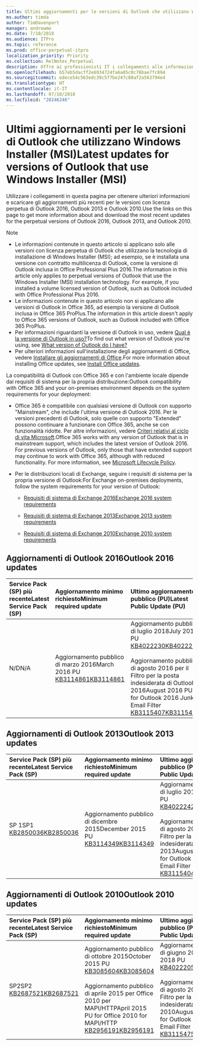 ```yaml
---
title: Ultimi aggiornamenti per le versioni di Outlook che utilizzano Windows Installer (MSI)
ms.author: timda
author: TimDavenport
manager: andrewmo
ms.date: 7/10/2018
ms.audience: ITPro
ms.topic: reference
ms.prod: office-perpetual-itpro
localization_priority: Priority
ms.collection: RelNotes_Perpetual
description: Offre ai professionisti IT i collegamenti alle informazioni sugli aggiornamenti più recenti delle versioni con licenza perpetua di Outlook 2016, Outlook 2013, e Outlook 2010
ms.openlocfilehash: b57eb5dacff2e6934724fa6a05c0c76bae7fc894
ms.sourcegitcommit: edece54c563edc39c577be247c88af2a563794e4
ms.translationtype: HT
ms.contentlocale: it-IT
ms.lasthandoff: 07/10/2018
ms.locfileid: "20246246"
---
```

# <a name="latest-updates-for-versions-of-outlook-that-use-windows-installer-msi"></a><span data-ttu-id="8aac5-103">Ultimi aggiornamenti per le versioni di Outlook che utilizzano Windows Installer (MSI)</span><span class="sxs-lookup"><span data-stu-id="8aac5-103">Latest updates for versions of Outlook that use Windows Installer (MSI)</span></span>

<span data-ttu-id="8aac5-104">Utilizzare i collegamenti in questa pagina per ottenere ulteriori informazioni e scaricare gli aggiornamenti più recenti per le versioni con licenza perpetua di Outlook 2016, Outlook 2013 e Outlook 2010.</span><span class="sxs-lookup"><span data-stu-id="8aac5-104">Use the links on this page to get more information about and download the most recent updates for the perpetual versions of Outlook 2016, Outlook 2013, and Outlook 2010.</span></span>
  
> [!NOTE]
> - <span data-ttu-id="8aac5-p101">Le informazioni contenute in questo articolo si applicano solo alle versioni con licenza perpetua di Outlook che utilizzano la tecnologia di installazione di Windows Installer (MSI); ad esempio, se è installata una versione con contratto multilicenza di Outlook, come la versione di Outlook inclusa in Office Professional Plus 2016.</span><span class="sxs-lookup"><span data-stu-id="8aac5-p101">The information in this article only applies to perpetual versions of Outlook that use the Windows Installer (MSI) installation technology. For example, if you installed a volume licensed version of Outlook, such as Outlook included with Office Professional Plus 2016.</span></span>
> - <span data-ttu-id="8aac5-107">Le informazioni contenute in questo articolo non si applicano alle versioni di Outlook in Office 365, ad esempio la versione di Outlook inclusa in Office 365 ProPlus.</span><span class="sxs-lookup"><span data-stu-id="8aac5-107">The information in this article doesn't apply to Office 365 versions of Outlook, such as Outlook included with Office 365 ProPlus.</span></span>
> - <span data-ttu-id="8aac5-108">Per informazioni riguardanti la versione di Outlook in uso, vedere [Qual è la versione di Outlook in uso?](https://support.office.com/article/b3a9568c-edb5-42b9-9825-d48d82b2257c)</span><span class="sxs-lookup"><span data-stu-id="8aac5-108">To find out what version of Outlook you're using, see [What version of Outlook do I have?](https://support.office.com/article/b3a9568c-edb5-42b9-9825-d48d82b2257c)</span></span>
> - <span data-ttu-id="8aac5-109">Per ulteriori informazioni sull'installazione degli aggiornamenti di Office, vedere [Installare gli aggiornamenti di Office](https://support.office.com/article/2ab296f3-7f03-43a2-8e50-46de917611c5).</span><span class="sxs-lookup"><span data-stu-id="8aac5-109">For more information about installing Office updates, see [Install Office updates](https://support.office.com/article/2ab296f3-7f03-43a2-8e50-46de917611c5).</span></span> 
  
<span data-ttu-id="8aac5-110">La compatibilità di Outlook con Office 365 e con l'ambiente locale dipende dai requisiti di sistema per la propria distribuzione:</span><span class="sxs-lookup"><span data-stu-id="8aac5-110">Outlook compatibility with Office 365 and your on-premises environment depends on the system requirements for your deployment:</span></span>
  
- <span data-ttu-id="8aac5-p102">Office 365 è compatibile con qualsiasi versione di Outlook con supporto "Mainstream", che include l'ultima versione di Outlook 2016. Per le versioni precedenti di Outlook, solo quelle con supporto "Extended" possono continuare a funzionare con Office 365, anche se con funzionalità ridotte. Per altre informazioni, vedere [Criteri relativi al ciclo di vita Microsoft](https://support.microsoft.com/lifecycle).</span><span class="sxs-lookup"><span data-stu-id="8aac5-p102">Office 365 works with any version of Outlook that is in mainstream support, which includes the latest version of Outlook 2016. For previous versions of Outlook, only those that have extended support may continue to work with Office 365, although with reduced functionality. For more information, see [Microsoft Lifecycle Policy](https://support.microsoft.com/lifecycle).</span></span>
    
- <span data-ttu-id="8aac5-114">Per le distribuzioni locali di Exchange, seguire i requisiti di sistema per la propria versione di Outlook:</span><span class="sxs-lookup"><span data-stu-id="8aac5-114">For Exchange on-premises deployments, follow the system requirements for your version of Outlook:</span></span>
    
  - [<span data-ttu-id="8aac5-115">Requisiti di sistema di Exchange 2016</span><span class="sxs-lookup"><span data-stu-id="8aac5-115">Exchange 2016 system requirements</span></span>](https://technet.microsoft.com/it-IT/library/aa996719.aspx)
    
  - [<span data-ttu-id="8aac5-116">Requisiti di sistema di Exchange 2013</span><span class="sxs-lookup"><span data-stu-id="8aac5-116">Exchange 2013 system requirements</span></span>](https://technet.microsoft.com/it-IT/library/aa996719%28v=exchg.150%29.aspx)
    
  - [<span data-ttu-id="8aac5-117">Requisiti di sistema di Exchange 2010</span><span class="sxs-lookup"><span data-stu-id="8aac5-117">Exchange 2010 system requirements</span></span>](https://technet.microsoft.com/it-IT/library/aa996719%28v=exchg.141%29.aspx)

   
## <a name="outlook-2016-updates"></a><span data-ttu-id="8aac5-118">Aggiornamenti di Outlook 2016</span><span class="sxs-lookup"><span data-stu-id="8aac5-118">Outlook 2016 updates</span></span>

|<span data-ttu-id="8aac5-119">**Service Pack (SP) più recente**</span><span class="sxs-lookup"><span data-stu-id="8aac5-119">**Latest Service Pack (SP)**</span></span>|<span data-ttu-id="8aac5-120">**Aggiornamento minimo richiesto**</span><span class="sxs-lookup"><span data-stu-id="8aac5-120">**Minimum required update**</span></span>|<span data-ttu-id="8aac5-121">**Ultimo aggiornamento pubblico (PU)**</span><span class="sxs-lookup"><span data-stu-id="8aac5-121">**Latest Public Update (PU)**</span></span>|
|:-----|:-----|:-----|
|<span data-ttu-id="8aac5-122">N/D</span><span class="sxs-lookup"><span data-stu-id="8aac5-122">N/A</span></span>  <br/> |<span data-ttu-id="8aac5-123">Aggiornamento pubblico di marzo 2016</span><span class="sxs-lookup"><span data-stu-id="8aac5-123">March 2016 PU</span></span> <br/>[<span data-ttu-id="8aac5-124">KB3114861</span><span class="sxs-lookup"><span data-stu-id="8aac5-124">KB3114861</span></span>](https://support.microsoft.com/help/3114861) <br/> |<span data-ttu-id="8aac5-125">Aggiornamento pubblico di luglio 2018</span><span class="sxs-lookup"><span data-stu-id="8aac5-125">July 2018 PU</span></span> <br/>[<span data-ttu-id="8aac5-126">KB4022230</span><span class="sxs-lookup"><span data-stu-id="8aac5-126">KB4022230</span></span>](https://support.microsoft.com/it-IT/help/4022230) <br/><br/> <span data-ttu-id="8aac5-127">Aggiornamento pubblico di agosto 2016 per il Filtro per la posta indesiderata di Outlook 2016</span><span class="sxs-lookup"><span data-stu-id="8aac5-127">August 2016 PU for Outlook 2016 Junk Email Filter</span></span>  <br/>[<span data-ttu-id="8aac5-128">KB3115407</span><span class="sxs-lookup"><span data-stu-id="8aac5-128">KB3115407</span></span>](https://support.microsoft.com/help/3115407) <br/> |
   
## <a name="outlook-2013-updates"></a><span data-ttu-id="8aac5-129">Aggiornamenti di Outlook 2013</span><span class="sxs-lookup"><span data-stu-id="8aac5-129">Outlook 2013 updates</span></span>

|<span data-ttu-id="8aac5-130">**Service Pack (SP) più recente**</span><span class="sxs-lookup"><span data-stu-id="8aac5-130">**Latest Service Pack (SP)**</span></span>|<span data-ttu-id="8aac5-131">**Aggiornamento minimo richiesto**</span><span class="sxs-lookup"><span data-stu-id="8aac5-131">**Minimum required update**</span></span>|<span data-ttu-id="8aac5-132">**Ultimo aggiornamento pubblico (PU)**</span><span class="sxs-lookup"><span data-stu-id="8aac5-132">**Latest Public Update (PU)**</span></span>|
|:-----|:-----|:-----|
|<span data-ttu-id="8aac5-133">SP 1</span><span class="sxs-lookup"><span data-stu-id="8aac5-133">SP1</span></span>  <br/>[<span data-ttu-id="8aac5-134">KB2850036</span><span class="sxs-lookup"><span data-stu-id="8aac5-134">KB2850036</span></span>](https://go.microsoft.com/fwlink/p/?LinkId=512538) <br/> |<span data-ttu-id="8aac5-135">Aggiornamento pubblico di dicembre 2015</span><span class="sxs-lookup"><span data-stu-id="8aac5-135">December 2015 PU</span></span> <br/>[<span data-ttu-id="8aac5-136">KB3114349</span><span class="sxs-lookup"><span data-stu-id="8aac5-136">KB3114349</span></span>](https://support.microsoft.com/kb/3114349) <br/> |<span data-ttu-id="8aac5-137">Aggiornamento pubblico di luglio 2018</span><span class="sxs-lookup"><span data-stu-id="8aac5-137">July 2018 PU</span></span> <br/>[<span data-ttu-id="8aac5-138">KB4022242</span><span class="sxs-lookup"><span data-stu-id="8aac5-138">KB4022242</span></span>](https://support.microsoft.com/it-IT/help/4022242) <br/><br/>  <span data-ttu-id="8aac5-139">Aggiornamento pubblico di agosto 2016 per il Filtro per la posta indesiderata di Outlook 2013</span><span class="sxs-lookup"><span data-stu-id="8aac5-139">August 2016 PU for Outlook 2013 Junk Email Filter</span></span> <br/> [<span data-ttu-id="8aac5-140">KB3115404</span><span class="sxs-lookup"><span data-stu-id="8aac5-140">KB3115404</span></span>](https://support.microsoft.com/kb/3115404) <br/> |
   
## <a name="outlook-2010-updates"></a><span data-ttu-id="8aac5-141">Aggiornamenti di Outlook 2010</span><span class="sxs-lookup"><span data-stu-id="8aac5-141">Outlook 2010 updates</span></span>

|<span data-ttu-id="8aac5-142">**Service Pack (SP) più recente**</span><span class="sxs-lookup"><span data-stu-id="8aac5-142">**Latest Service Pack (SP)**</span></span>|<span data-ttu-id="8aac5-143">**Aggiornamento minimo richiesto**</span><span class="sxs-lookup"><span data-stu-id="8aac5-143">**Minimum required update**</span></span>|<span data-ttu-id="8aac5-144">**Ultimo aggiornamento pubblico (PU)**</span><span class="sxs-lookup"><span data-stu-id="8aac5-144">**Latest Public Update (PU)**</span></span>|
|:-----|:-----|:-----|
|<span data-ttu-id="8aac5-145">SP2</span><span class="sxs-lookup"><span data-stu-id="8aac5-145">SP2</span></span> <br/>[<span data-ttu-id="8aac5-146">KB2687521</span><span class="sxs-lookup"><span data-stu-id="8aac5-146">KB2687521</span></span>](https://go.microsoft.com/fwlink/p/?LinkId=512542) <br/> |<span data-ttu-id="8aac5-147">Aggiornamento pubblico di ottobre 2015</span><span class="sxs-lookup"><span data-stu-id="8aac5-147">October 2015 PU</span></span> <br/> [<span data-ttu-id="8aac5-148">KB3085604</span><span class="sxs-lookup"><span data-stu-id="8aac5-148">KB3085604</span></span>](https://support.microsoft.com/kb/3085604) <br/><br/>  <span data-ttu-id="8aac5-149">Aggiornamento pubblico di aprile 2015 per Office 2010 per MAPI/HTTP</span><span class="sxs-lookup"><span data-stu-id="8aac5-149">April 2015 PU for Office 2010 for MAPI/HTTP</span></span> <br/> [<span data-ttu-id="8aac5-150">KB2956191</span><span class="sxs-lookup"><span data-stu-id="8aac5-150">KB2956191</span></span>](https://support.microsoft.com/it-IT/help/2956191/april-14-2015-update-for-office-2010-kb2956191) <br/> |<span data-ttu-id="8aac5-151">Aggiornamento pubblico di giugno 2018</span><span class="sxs-lookup"><span data-stu-id="8aac5-151">June 2018 PU</span></span> <br/>[<span data-ttu-id="8aac5-152">KB4022205</span><span class="sxs-lookup"><span data-stu-id="8aac5-152">KB4022205</span></span>](https://support.microsoft.com/it-IT/help/4022205) <br/><br/>  <span data-ttu-id="8aac5-153">Aggiornamento pubblico di agosto 2016 per il Filtro per la posta indesiderata di Outlook 2010</span><span class="sxs-lookup"><span data-stu-id="8aac5-153">August 2016 PU for Outlook 2010 Junk Email Filter</span></span> <br/> [<span data-ttu-id="8aac5-154">KB3115475</span><span class="sxs-lookup"><span data-stu-id="8aac5-154">KB3115475</span></span>](https://support.microsoft.com/kb/3115475) <br/> |
   


